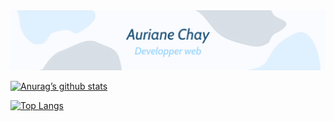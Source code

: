 <img src="https://github.com/chay-a/chay-a/blob/main/Banni%C3%A8re(1).png">

[![Anurag’s github stats](https://github-readme-stats.vercel.app/api?username=chay-a)](https://github.com/chay-a)

[![Top Langs](https://github-readme-stats.vercel.app/api/top-langs/?username=chay-a&layout=compact)](https://github.com/chay-a)

<!---
chay-a/chay-a is a ✨ special ✨ repository because its `README.md` (this file) appears on your GitHub profile.
You can click the Preview link to take a look at your changes.
--->
